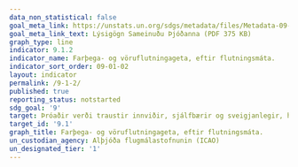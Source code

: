 ```yaml
---
data_non_statistical: false
goal_meta_link: https://unstats.un.org/sdgs/metadata/files/Metadata-09-01-02.pdf
goal_meta_link_text: Lýsigögn Sameinuðu Þjóðanna (PDF 375 KB)
graph_type: line
indicator: 9.1.2
indicator_name: Farþega- og vöruflutningageta, eftir flutningsmáta.
indicator_sort_order: 09-01-02
layout: indicator
permalink: /9-1-2/
published: true
reporting_status: notstarted
sdg_goal: '9'
target: Þróaðir verði traustir innviðir, sjálfbærir og sveigjanlegir, hvort sem er staðbundnir eða yfir landamæri, í því skyni að styðja við efnahagsþróun og velmegun þar sem lögð verði áhersla á jafnt aðgengi á viðráðanlegu verði fyrir alla.
target_id: '9.1'
graph_title: Farþega- og vöruflutningageta, eftir flutningsmáta.
un_custodian_agency: Alþjóða flugmálastofnunin (ICAO)
un_designated_tier: '1'
---
```

